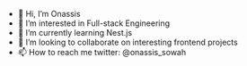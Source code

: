 - 👋 Hi, I’m Onassis
- 👀 I’m interested in Full-stack  Engineering 
- 🌱 I’m currently learning Nest.js
- 💞️ I’m looking to collaborate on interesting frontend projects
- 📫 How to reach me twitter: @onassis_sowah

<!---
onassis28/onassis28 is a ✨ special ✨ repository because its `README.md` (this file) appears on your GitHub profile.
You can click the Preview link to take a look at your changes.
--->
